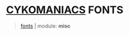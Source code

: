 # [CYKOMANIACS](https://github.com/cykomaniacs) FONTS

> [fonts](https://github.com/cyko-hub/fonts) | module: **misc**
